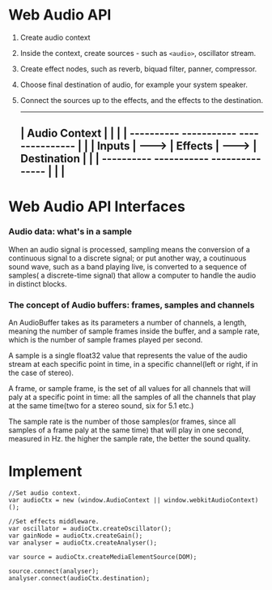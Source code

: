 # Web Audio API

1. Create audio context
2. Inside the context, create sources - such as `<audio>`, oscillator stream.
3. Create effect nodes, such as reverb, biquad filter, panner, compressor.
4. Choose final destination of audio, for example your system speaker.
5. Connect the sources up to the effects, and the effects to the destination.


    ---------------------------------------------------------
    |                   Audio Context                       |
    |                                                       |
    |   ----------      -----------      ---------------    |
    |   | Inputs | ---> | Effects | ---> | Destination |    |
    |   ----------      -----------      ---------------    |
    |                                                       |
    ---------------------------------------------------------


# Web Audio API Interfaces


### Audio data: what's in a sample
When an audio signal is processed, sampling means the conversion of a continuous signal to a discrete signal; or put another way, a coutinuous sound wave, such as a band playing live, is converted to a sequence of samples( a discrete-time signal) that allow a computer to handle the audio in distinct blocks.

### The concept of Audio buffers: frames, samples and channels
An AudioBuffer takes as its parameters a number of channels, a length, meaning the number of sample frames inside the buffer, and a sample rate, which is the number of sample frames played per second.

A sample is a single float32 value that represents the value of the audio stream at each specific point in time, in a specific channel(left or right, if in the case of stereo).

A frame, or sample frame, is the set of all values for all channels that will paly at a specific point in time: all the samples of all the channels that play at the same time(two for a stereo sound, six for 5.1 etc.)

The sample rate is the number of those samples(or frames, since all samples of a frame paly at the same time) that will play in one second, measured in Hz. the higher the sample rate, the better the sound quality.

# Implement

    //Set audio context.
    var audioCtx = new (window.AudioContext || window.webkitAudioContext)();

    //Set effects middleware.
    var oscillator = audioCtx.createOscillator();
    var gainNode = audioCtx.createGain();
    var analyser = audioCtx.createAnalyser();

    var source = audioCtx.createMediaElementSource(DOM);

    source.connect(analyser);
    analyser.connect(audioCtx.destination);



